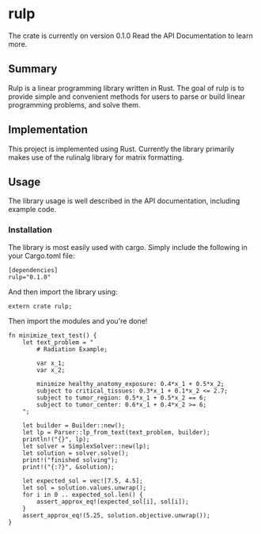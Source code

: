 # rulp
The crate is currently on version 0.1.0
Read the API Documentation to learn more.

## Summary
Rulp is a linear programming library written in Rust.
The goal of rulp is to provide simple and convenient methods for users to parse or build linear programming problems, and solve them.

## Implementation
This project is implemented using Rust.
Currently the library primarily makes use of the rulinalg library for matrix formatting.

## Usage
The library usage is well described in the API documentation, including example code.

### Installation
The library is most easily used with cargo. Simply include the following in your Cargo.toml file:
```
[dependencies]
rulp="0.1.0"
```
And then import the library using:
```
extern crate rulp;
```
Then import the modules and you're done!
```
fn minimize_text_test() {
	let text_problem = "	
		# Radiation Example;

		var x_1;
		var x_2;

		minimize healthy_anatomy_exposure: 0.4*x_1 + 0.5*x_2;
		subject to critical_tissues: 0.3*x_1 + 0.1*x_2 <= 2.7;
		subject to tumor_region: 0.5*x_1 + 0.5*x_2 == 6;
		subject to tumor_center: 0.6*x_1 + 0.4*x_2 >= 6;
	";

	let builder = Builder::new();
	let lp = Parser::lp_from_text(text_problem, builder);
	println!("{}", lp);
	let solver = SimplexSolver::new(lp);
	let solution = solver.solve();
	print!("finished solving");
	print!("{:?}", &solution);

	let expected_sol = vec![7.5, 4.5];
	let sol = solution.values.unwrap();
	for i in 0 .. expected_sol.len() {
		assert_approx_eq!(expected_sol[i], sol[i]);
	}
	assert_approx_eq!(5.25, solution.objective.unwrap());
}
```
